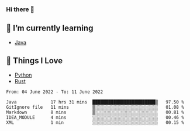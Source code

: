 ### Hi there 👋
<!-- ## About Me -->

## 🌱 I’m currently learning
- [Java](https://www.java.com/)

## 🥰 Things I Love
- [Python](https://www.python.org/) 
- [Rust](https://www.rust-lang.org/)

<!--START_SECTION:waka-->

```text
From: 04 June 2022 - To: 11 June 2022

Java             17 hrs 31 mins  ████████████████████████▒   97.50 %
GitIgnore file   11 mins         ▒░░░░░░░░░░░░░░░░░░░░░░░░   01.08 %
Markdown         8 mins          ▒░░░░░░░░░░░░░░░░░░░░░░░░   00.81 %
IDEA_MODULE      4 mins          ░░░░░░░░░░░░░░░░░░░░░░░░░   00.46 %
XML              1 min           ░░░░░░░░░░░░░░░░░░░░░░░░░   00.15 %
```

<!--END_SECTION:waka-->

<!--
**CharlesC03/CharlesC03** is a ✨ _special_ ✨ repository because its `README.md` (this file) appears on your GitHub profile.

Here are some ideas to get you started:

- 🔭 I’m currently working on ...
- 🌱 I’m currently learning ...
- 👯 I’m looking to collaborate on ...
- 🤔 I’m looking for help with ...
- 💬 Ask me about ...
- 📫 How to reach me: ...
- 😄 Pronouns: ...
- ⚡ Fun fact: ...
-->
